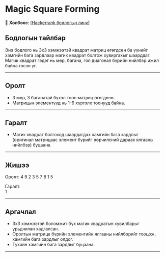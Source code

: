 # Magic Square Forming 
🔗 **Холбоос**: [[Hackerrank бодлогын линк](https://www.hackerrank.com/challenges/magic-square-forming/problem?isFullScreen=true)]
## Бодлогын тайлбар

Энэ бодлого нь 3x3 хэмжээтэй квадрат матриц өгөгдсөн ба үүнийг хамгийн бага зардлаар магик квадрат болгож хувиргахыг шаарддаг. Магик квадрат гэдэг нь мөр, багана, гол диагонал бүрийн нийлбэр ижил байна гэсэн үг.

---

## Оролт

- 3 мөр, 3 баганатай бүхэл тоон матриц өгөгдөнө.
- Матрицын элементүүд нь 1-9 хүртэлх тоонууд байна.

---

## Гаралт

- Магик квадрат болгоход шаардагдах хамгийн бага зардлыг (оригинал матрицаас элемент бүрийг өөрчилсний дараах ялгааны нийлбэр) буцаана.

---

## Жишээ

Оролт:
4 9 2
3 5 7
8 1 5

Гаралт:  
1

---

## Аргачлал

- 3x3 хэмжээтэй боломжит бүх магик квадратын хувилбарыг урьдчилан хадгалсан.
- Оролтын матрица бүрийн элементийн ялгааны нийлбэрийг тооцож, хамгийн бага зардлыг олдог.
- Тухайн хамгийн бага зардлыг буцаана.

---
